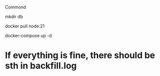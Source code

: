 Commond

mkdir db

docker pull node:21

docker-compose up -d

# If everything is fine, there should be sth in backfill.log
